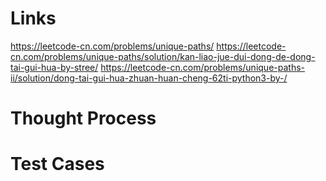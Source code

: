 # Links
https://leetcode-cn.com/problems/unique-paths/
https://leetcode-cn.com/problems/unique-paths/solution/kan-liao-jue-dui-dong-de-dong-tai-gui-hua-by-stree/
https://leetcode-cn.com/problems/unique-paths-ii/solution/dong-tai-gui-hua-zhuan-huan-cheng-62ti-python3-by-/

# Thought Process

# Test Cases

